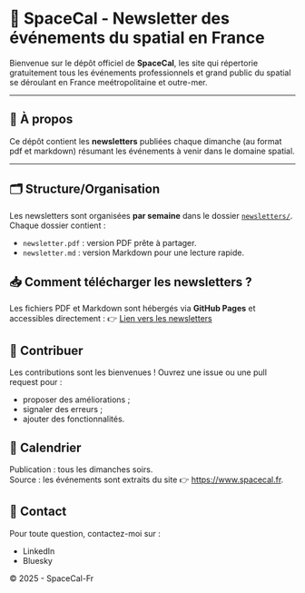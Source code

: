 # 🚀 SpaceCal - Newsletter des événements du spatial en France

Bienvenue sur le dépôt officiel de **SpaceCal**, les site qui répertorie gratuitement tous les événements professionnels et grand public du spatial se déroulant en France meétropolitaine et outre-mer.

---

## 📡 À propos
Ce dépôt contient les **newsletters** publiées chaque dimanche (au format pdf et markdown) résumant les événements à venir dans le domaine spatial.

---

## 🗂️ Structure/Organisation

Les newsletters sont organisées **par semaine** dans le dossier [`newsletters/`](newsletters/).
Chaque dossier contient :
- `newsletter.pdf` : version PDF prête à partager.
- `newsletter.md` : version Markdown pour une lecture rapide.


## 📥 Comment télécharger les newsletters ?
Les fichiers PDF et Markdown sont hébergés via **GitHub Pages** et accessibles directement :
👉 [Lien vers les newsletters](newsletters/)

## 🌟 Contribuer
Les contributions sont les bienvenues ! Ouvrez une issue ou une pull request pour :

- proposer des améliorations ;
- signaler des erreurs ;
- ajouter des fonctionnalités.


## 📅 Calendrier

Publication : tous les dimanches soirs.  
Source : les événements sont extraits du site 👉 https://www.spacecal.fr.


## 📩 Contact
Pour toute question, contactez-moi sur :

- LinkedIn
- Bluesky


© 2025 - SpaceCal-Fr
